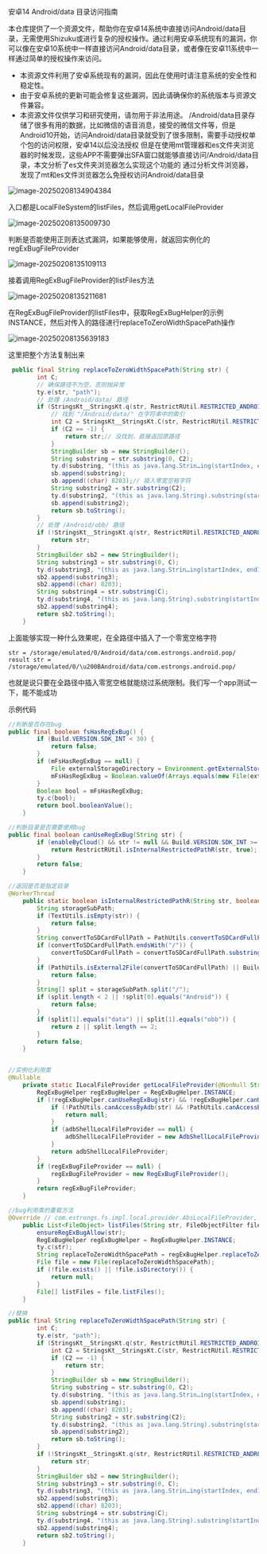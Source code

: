 安卓14 Android/data 目录访问指南

本仓库提供了一个资源文件，帮助你在安卓14系统中直接访问Android/data目录，无需使用Shizuku或进行复杂的授权操作。通过利用安卓系统现有的漏洞，你可以像在安卓10系统中一样直接访问Android/data目录，或者像在安卓11系统中一样通过简单的授权操作来访问。

- 本资源文件利用了安卓系统现有的漏洞，因此在使用时请注意系统的安全性和稳定性。
- 由于安卓系统的更新可能会修复这些漏洞，因此请确保你的系统版本与资源文件兼容。
- 本资源文件仅供学习和研究使用，请勿用于非法用途。
/Android/data目录存储了很多有用的数据，比如微信的语音消息，接受的微信文件等，但是Android10开始，访问Android/data目录就受到了很多限制，需要手动授权单个包的访问权限，安卓14以后没法授权
但是在使用mt管理器和es文件夹浏览器的时候发现，这些APP不需要弹出SFA窗口就能够直接访问/Android/data目录，本文分析了es文件夹浏览器怎么实现这个功能的
通过分析文件浏览器，发现了mt和es文件浏览器怎么免授权访问Android/data目录

![image-20250208134904384](./assets/image-20250208134904384.png)

入口都是LocalFileSystem的listFiles，然后调用getLocalFileProvider

![image-20250208135009730](./assets/image-20250208135009730.png)

判断是否能使用正则表达式漏洞，如果能够使用，就返回实例化的regExBugFileProvider

![image-20250208135109113](./assets/image-20250208135109113.png)

接着调用RegExBugFileProvider的listFiles方法

![image-20250208135211681](./assets/image-20250208135211681.png)

在RegExBugFileProvider的listFiles中，获取RegExBugHelper的示例INSTANCE，然后对传入的路径进行replaceToZeroWidthSpacePath操作

![image-20250208135639183](./assets/image-20250208135639183.png)

这里把整个方法复制出来

```java
 public final String replaceToZeroWidthSpacePath(String str) {
        int C;
     	// 确保路径不为空，否则抛异常
        ty.e(str, "path");
     	// 处理 /Android/data/ 路径
        if (StringsKt__StringsKt.q(str, RestrictRUtil.RESTRICTED_ANDROID_DATA_R, false, 2, null)) {
            // 找到 "/Android/data/" 在字符串中的索引
            int C2 = StringsKt__StringsKt.C(str, RestrictRUtil.RESTRICTED_ANDROID_DATA_R, 0, false, 6, null);
            if (C2 == -1) {
                return str;// 没找到，直接返回原路径
            }
            StringBuilder sb = new StringBuilder();
            String substring = str.substring(0, C2);
            ty.d(substring, "(this as java.lang.Strin…ing(startIndex, endIndex)");
            sb.append(substring);
            sb.append((char) 8203);// 插入零宽空格字符
            String substring2 = str.substring(C2);
            ty.d(substring2, "(this as java.lang.String).substring(startIndex)");
            sb.append(substring2);
            return sb.toString();
        }
     	// 处理 /Android/obb/ 路径
        if (!StringsKt__StringsKt.q(str, RestrictRUtil.RESTRICTED_ANDROID_OBB_R, false, 2, null) || (C = StringsKt__StringsKt.C(str, RestrictRUtil.RESTRICTED_ANDROID_OBB_R, 0, false, 6, null)) == -1) {
            return str;
        }
        StringBuilder sb2 = new StringBuilder();
        String substring3 = str.substring(0, C);
        ty.d(substring3, "(this as java.lang.Strin…ing(startIndex, endIndex)");
        sb2.append(substring3);
        sb2.append((char) 8203);
        String substring4 = str.substring(C);
        ty.d(substring4, "(this as java.lang.String).substring(startIndex)");
        sb2.append(substring4);
        return sb2.toString();
    }

```

上面能够实现一种什么效果呢，在全路径中插入了一个零宽空格字符

```
str = /storage/emulated/0/Android/data/com.estrongs.android.pop/
result str = /storage/emulated/0/\u200BAndroid/data/com.estrongs.android.pop/
```

也就是说只要在全路径中插入零宽空格就能绕过系统限制。我们写一个app测试一下，能不能成功

示例代码

```java
//判断是否存在bug 
public final boolean fsHasRegExBug() {
        if (Build.VERSION.SDK_INT < 30) {
            return false;
        }
        if (mFsHasRegExBug == null) {
            File externalStorageDirectory = Environment.getExternalStorageDirectory();
            mFsHasRegExBug = Boolean.valueOf(Arrays.equals(new File(externalStorageDirectory, "Android").list(), new File(externalStorageDirectory, "\u200bAndroid").list()));
        }
        Boolean bool = mFsHasRegExBug;
        ty.c(bool);
        return bool.booleanValue();
    }

//判断目录是否需要使用bug
public final boolean canUseRegExBug(String str) {
        if (enableByCloud() && str != null && Build.VERSION.SDK_INT >= 30 && fsHasRegExBug()) {
            return RestrictRUtil.isInternalRestrictedPathR(str, true);
        }
        return false;
    }

//返回是否是指定目录
@WorkerThread
    public static boolean isInternalRestrictedPathR(String str, boolean z) {
        String storageSubPath;
        if (TextUtils.isEmpty(str)) {
            return false;
        }
        String convertToSDCardFullPath = PathUtils.convertToSDCardFullPath(str);
        if (convertToSDCardFullPath.endsWith("/")) {
            convertToSDCardFullPath = convertToSDCardFullPath.substring(0, convertToSDCardFullPath.length() - 1);
        }
        if (PathUtils.isExternal2File(convertToSDCardFullPath) || Build.VERSION.SDK_INT < 30 || (storageSubPath = getStorageSubPath(convertToSDCardFullPath)) == null) {
            return false;
        }
        String[] split = storageSubPath.split("/");
        if (split.length < 2 || !split[0].equals("Android")) {
            return false;
        }
        if (split[1].equals("data") || split[1].equals("obb")) {
            return z || split.length == 2;
        }
        return false;
    }


//实例化利用类
@Nullable
    private static ILocalFileProvider getLocalFileProvider(@NonNull String str, @Nullable String str2) {
        RegExBugHelper regExBugHelper = RegExBugHelper.INSTANCE;
        if (!regExBugHelper.canUseRegExBug(str) && !regExBugHelper.canUseRegExBug(str2)) {
            if (!PathUtils.canAccessByAdb(str) && !PathUtils.canAccessByAdb(str2)) {
                return null;
            }
            if (adbShellLocalFileProvider == null) {
                adbShellLocalFileProvider = new AdbShellLocalFileProvider();
            }
            return adbShellLocalFileProvider;
        }
        if (regExBugFileProvider == null) {
            regExBugFileProvider = new RegExBugFileProvider();
        }
        return regExBugFileProvider;
    }

//bug利用类的重载方法
@Override // com.estrongs.fs.impl.local.provider.AbsLocalFileProvider, com.estrongs.fs.impl.local.provider.ILocalFileProvider
    public List<FileObject> listFiles(String str, FileObjectFilter fileObjectFilter, TypedMap typedMap) throws FileSystemException {
        ensureRegExBugAllow(str);
        RegExBugHelper regExBugHelper = RegExBugHelper.INSTANCE;
        ty.c(str);
        String replaceToZeroWidthSpacePath = regExBugHelper.replaceToZeroWidthSpacePath(str);
        File file = new File(replaceToZeroWidthSpacePath);
        if (!file.exists() || !file.isDirectory()) {
            return null;
        }
        File[] listFiles = file.listFiles();
    }

//替换
public final String replaceToZeroWidthSpacePath(String str) {
        int C;
        ty.e(str, "path");
        if (StringsKt__StringsKt.q(str, RestrictRUtil.RESTRICTED_ANDROID_DATA_R, false, 2, null)) {
            int C2 = StringsKt__StringsKt.C(str, RestrictRUtil.RESTRICTED_ANDROID_DATA_R, 0, false, 6, null);
            if (C2 == -1) {
                return str;
            }
            StringBuilder sb = new StringBuilder();
            String substring = str.substring(0, C2);
            ty.d(substring, "(this as java.lang.Strin…ing(startIndex, endIndex)");
            sb.append(substring);
            sb.append((char) 8203);
            String substring2 = str.substring(C2);
            ty.d(substring2, "(this as java.lang.String).substring(startIndex)");
            sb.append(substring2);
            return sb.toString();
        }
        if (!StringsKt__StringsKt.q(str, RestrictRUtil.RESTRICTED_ANDROID_OBB_R, false, 2, null) || (C = StringsKt__StringsKt.C(str, RestrictRUtil.RESTRICTED_ANDROID_OBB_R, 0, false, 6, null)) == -1) {
            return str;
        }
        StringBuilder sb2 = new StringBuilder();
        String substring3 = str.substring(0, C);
        ty.d(substring3, "(this as java.lang.Strin…ing(startIndex, endIndex)");
        sb2.append(substring3);
        sb2.append((char) 8203);
        String substring4 = str.substring(C);
        ty.d(substring4, "(this as java.lang.String).substring(startIndex)");
        sb2.append(substring4);
        return sb2.toString();
    }

```

